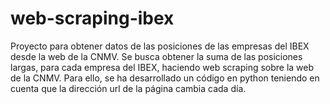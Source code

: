 # web-scraping-ibex
Proyecto para obtener datos de las posiciones de las empresas del IBEX desde la web de la CNMV.
Se busca obtener la suma de las posiciones largas, para cada empresa del IBEX, haciendo web scraping
sobre la web de la CNMV. Para ello, se ha desarrollado un código en python teniendo en cuenta que la
dirección url de la página cambia cada día.


